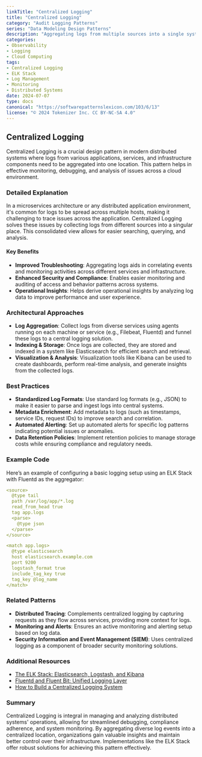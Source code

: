 ```yaml
---
linkTitle: "Centralized Logging"
title: "Centralized Logging"
category: "Audit Logging Patterns"
series: "Data Modeling Design Patterns"
description: "Aggregating logs from multiple sources into a single system for analysis using centralized logging tools such as ELK Stack."
categories:
- Observability
- Logging
- Cloud Computing
tags:
- Centralized Logging
- ELK Stack
- Log Management
- Monitoring
- Distributed Systems
date: 2024-07-07
type: docs
canonical: "https://softwarepatternslexicon.com/103/6/13"
license: "© 2024 Tokenizer Inc. CC BY-NC-SA 4.0"
---
```


## Centralized Logging

Centralized Logging is a crucial design pattern in modern distributed systems where logs from various applications, services, and infrastructure components need to be aggregated into one location. This pattern helps in effective monitoring, debugging, and analysis of issues across a cloud environment.

### Detailed Explanation

In a microservices architecture or any distributed application environment, it's common for logs to be spread across multiple hosts, making it challenging to trace issues across the application. Centralized Logging solves these issues by collecting logs from different sources into a singular place. This consolidated view allows for easier searching, querying, and analysis.

#### Key Benefits

- **Improved Troubleshooting**: Aggregating logs aids in correlating events and monitoring activities across different services and infrastructure.
- **Enhanced Security and Compliance**: Enables easier monitoring and auditing of access and behavior patterns across systems.
- **Operational Insights**: Helps derive operational insights by analyzing log data to improve performance and user experience.

### Architectural Approaches

- **Log Aggregation**: Collect logs from diverse services using agents running on each machine or service (e.g., Filebeat, Fluentd) and funnel these logs to a central logging solution.
- **Indexing & Storage**: Once logs are collected, they are stored and indexed in a system like Elasticsearch for efficient search and retrieval.
- **Visualization & Analysis**: Visualization tools like Kibana can be used to create dashboards, perform real-time analysis, and generate insights from the collected logs.

### Best Practices

- **Standardized Log Formats**: Use standard log formats (e.g., JSON) to make it easier to parse and ingest logs into central systems.
- **Metadata Enrichment**: Add metadata to logs (such as timestamps, service IDs, request IDs) to improve search and correlation.
- **Automated Alerting**: Set up automated alerts for specific log patterns indicating potential issues or anomalies.
- **Data Retention Policies**: Implement retention policies to manage storage costs while ensuring compliance and regulatory needs.

### Example Code

Here’s an example of configuring a basic logging setup using an ELK Stack with Fluentd as the aggregator:

```YAML
<source>
  @type tail
  path /var/log/app/*.log
  read_from_head true
  tag app.logs
  <parse>
    @type json
  </parse>
</source>

<match app.logs>
  @type elasticsearch
  host elasticsearch.example.com
  port 9200
  logstash_format true
  include_tag_key true
  tag_key @log_name
</match>
```

### Related Patterns

- **Distributed Tracing**: Complements centralized logging by capturing requests as they flow across services, providing more context for logs.
- **Monitoring and Alerts**: Ensures an active monitoring and alerting setup based on log data.
- **Security Information and Event Management (SIEM)**: Uses centralized logging as a component of broader security monitoring solutions.

### Additional Resources

- [The ELK Stack: Elasticsearch, Logstash, and Kibana](https://www.elastic.co/what-is/elk-stack)
- [Fluentd and Fluent Bit: Unified Logging Layer](https://www.fluentd.org/)
- [How to Build a Centralized Logging System](https://www.scalyr.com/blog/centralized-logging/)

### Summary

Centralized Logging is integral in managing and analyzing distributed systems' operations, allowing for streamlined debugging, compliance adherence, and system monitoring. By aggregating diverse log events into a centralized location, organizations gain valuable insights and maintain better control over their infrastructure. Implementations like the ELK Stack offer robust solutions for achieving this pattern effectively.
